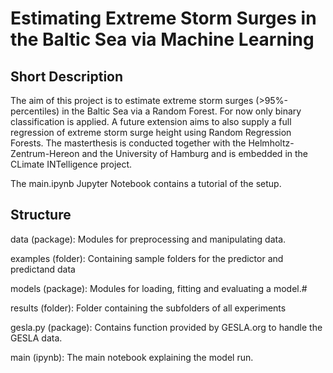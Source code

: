 # Estimating Extreme Storm Surges in the Baltic Sea via Machine Learning
## Short Description
The aim of this project is to estimate extreme storm surges (>95%-percentiles) in the Baltic Sea via a Random Forest. For now only binary classification is applied. A future extension aims to also supply a full regression of extreme storm surge height using Random Regression Forests. The masterthesis is conducted together with the Helmholtz-Zentrum-Hereon and the University of Hamburg and is embedded in the CLimate INTelligence project.

The main.ipynb Jupyter Notebook contains a tutorial of the setup.

## Structure
data (package): Modules for preprocessing and manipulating data.

examples (folder): Containing sample folders for the predictor and predictand data

models (package): Modules for loading, fitting and evaluating a model.#

results (folder): Folder containing the subfolders of all experiments

gesla.py (package): Contains function provided by GESLA.org to handle the GESLA data.

main (ipynb): The main notebook explaining the model run.